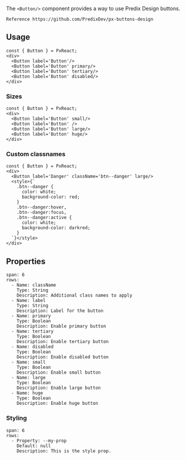 The `<Button/>` component provides a way to use Predix Design buttons.


```hint
Reference https://github.com/PredixDev/px-buttons-design
```

## Usage


```react|lang-jsx
const { Button } = PxReact;
<div>
  <Button label='Button'/>
  <Button label='Button' primary/>
  <Button label='Button' tertiary/>
  <Button label='Button' disabled/>
</div>
```

### Sizes
```react|lang-jsx
const { Button } = PxReact;
<div>
  <Button label='Button' small/>
  <Button label='Button' />
  <Button label='Button' large/>
  <Button label='Button' huge/>
</div>
```

### Custom classnames

```react|lang-jsx
const { Button } = PxReact;
<div>
  <Button label='Danger' className='btn--danger' large/>
  <style>{`
    .btn--danger {
      color: white;
      background-color: red;
    }
    .btn--danger:hover,
    .btn--danger:focus,
    .btn--danger:active {
      color: white;
      background-color: darkred;
    }
  `}</style>
</div>
```

## Properties

```table
span: 6
rows:
  - Name: className
    Type: String
    Description: Additional class names to apply
  - Name: label
    Type: String
    Description: Label for the button
  - Name: primary
    Type: Boolean
    Description: Enable primary button
  - Name: tertiary
    Type: Boolean
    Description: Enable tertiary button
  - Name: disabled
    Type: Boolean
    Description: Enable disabled button
  - Name: small
    Type: Boolean
    Description: Enable small button
  - Name: large
    Type: Boolean
    Description: Enable large button
  - Name: huge
    Type: Boolean
    Description: Enable huge button
```



### Styling

```table
span: 6
rows:
  - Property: --my-prop
    Default: null
    Description: This is the style prop.
```
